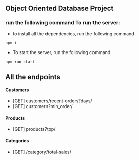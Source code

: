 ## Object Oriented Database Project

### run the following command To run the server:

-   to install all the dependencies, run the following command

```
npm i
```

-   To start the server, run the following command:

```
npm run start
```

## All the endpoints

#### Customers

-   [GET] customers/recent-orders?days/
-   [GET] customers?min_order/

#### Products

-   [GET] products?top/

#### Categories

-   [GET] /category/total-sales/

